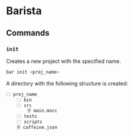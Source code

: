 # Barista

## Commands
### `init`
Creates a new project with the specified name.
```sh
bar init <proj_name>
```
A directory with the following structure is created:
```txt
🗀 proj_name
    🗀 bin
    🗀 src
        🗎 main.mocc
    🗀 tests
    🗀 scripts
    🗎 caffeine.json
```
